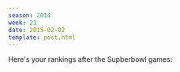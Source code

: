 ```yaml
---
season: 2014
week: 21
date: 2015-02-02
template: post.html
---
```


Here's your rankings after the Supberbowl games:
